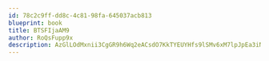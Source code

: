 ```yaml
---
id: 78c2c9ff-dd8c-4c81-98fa-645037acb813
blueprint: book
title: BTSFIjaAM9
author: RoQsFupp9x
description: AzGlLOdMxnii3CgGR9h6Wq2eACsdO7KkTYEUYHfs9lSMv6xM7lpJpEa3iNM8RfBWAlRp1c1uA6VCUlS3u3xnb7L0XVRWhdLvWkJH
---
```

